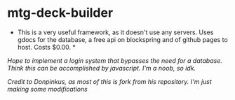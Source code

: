 # mtg-deck-builder

* This is a very useful framework, as it doesn't use any servers.  Uses gdocs for the database, a free api on blockspring and of github pages to host. Costs $0.00. *

*Hope to implement a login system that bypasses the need for a database.  Think this can be accomplished by javascript. I'm a noob, so idk.*

*Credit to Donpinkus, as most of this is fork from his repository.  I'm just making some modifications*

